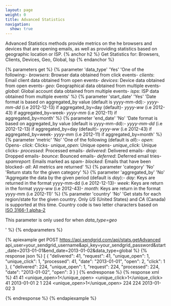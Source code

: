 ```yaml
---
layout: page
weight: 0
title: Advanced Statistics
navigation:
  show: true
---
```

Advanced Statistics methods provide metrics on the he browsers and devices that are opening emails, as well as providing statistics based on geographic location or ISP. 
{% anchor h2 %}
Get Statistics for: Browsers, Clients, Devices, Geo, Global, Isp 
{% endanchor %}


{% parameters get %}
 {% parameter 'data_type' 'Yes' 'One of the following:- *browsers*: Browser data obtained from click events- *clients*: Email client data obtained from open events- *devices*: Device data obtained from open events- *geo*: Geographical data obtained from multiple events- *global*: Global account data obtained from multiple events- *isps*: ISP data obtained from multiple events' %}
 {% parameter 'start_date' 'Yes' 'Date format is based on aggregated_by value (default is yyyy-mm-dd):- *yyyy-mm-dd* (i.e 2012-12-13) if aggregated_by=day (default)- *yyyy-ww* (i.e 2012-43) if aggregated_by=week- *yyyy-mm* (i.e 2012-11) if aggregated_by=month' %}
 {% parameter 'end_date' 'No' 'Date format is based on aggregated_by value (default is yyyy-mm-dd):- *yyyy-mm-dd* (i.e 2012-12-13) if aggregated_by=day (default)- *yyyy-ww* (i.e 2012-43) if aggregated_by=week- *yyyy-mm* (i.e 2012-11) if aggregated_by=month' %}
 {% parameter 'metric' 'No' 'One of the following (default is *all*):- *open*: Opens- *click*: Clicks- *unique_open*: Unique opens- *unique_click*: Unique clicks- *processed*: Processed emails- *delivered*: Delivered emails- *drop*: Dropped emails- *bounce*: Bounced emails- *deferred*: Deferred email tries- *spamreport*: Emails marked as spam- *blocked*: Emails that have been blocked- *all*: All metrics are returned' %}
 {% parameter 'category' 'No' 'Return stats for the given category' %}
 {% parameter 'aggregated_by' 'No' 'Aggregate the data by the given period (default is *day*):- *day*: Keys are returned in the format yyyy-mm-dd (i.e 2012-12-13)- *week*: Keys are return in the format yyyy-ww (i.e 2012-43)- *month*: Keys are return in the format yyyy-mm (i.e 2012-11)' %}
 {% parameter 'country' 'No' 'Get stats for each region/state for the given country. Only *US* (United States) and *CA* (Canada) is supported at this time. Country code is two letter characters based on [ISO 3166-1 alpha-2](http://en.wikipedia.org/wiki/ISO_3166-1_alpha-2) <p>This parameter is only used for when *data_type=geo*</p>' %}
{% endparameters %}


{% apiexample get POST https://api.sendgrid.com/api/stats.getAdvanced api_user=your_sendgrid_username&api_key=your_sendgrid_password&start_date=2013-01-01&end_date=2013-01-02&data_type=global %}
  {% response json %}
[
  {
    "delivered": 41,
    "request": 41,
    "unique_open": 1,
    "unique_click": 1,
    "processed": 41,
    "date": "2013-01-01",
    "open": 2,
    "click": 1
  },
  {
    "delivered": 224,
    "unique_open": 1,
    "request": 224,
    "processed": 224,
    "date": "2013-01-02",
    "open": 3
  }
]
  {% endresponse %}
  {% response xml %}
<stats>
   <day>
      <delivered>41</delivered>
      <request>41</request>
      <unique_open>1</unique_open>
      <unique_click>1</unique_click>
      <processed>41</processed>
      <date>2013-01-01</date>
      <open>2</open>
      <click>1</click>
   </day>
   <day>
      <delivered>224</delivered>
      <unique_open>1</unique_open>
      <request>224</request>
      <processed>224</processed>
      <date>2013-01-02</date>
      <open>3</open>
   </day>
</stats>

  {% endresponse %}
{% endapiexample %}
